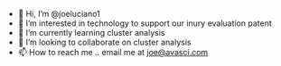 - 👋 Hi, I’m @joeluciano1
- 👀 I’m interested in technology to support our inury evaluation patent
- 🌱 I’m currently learning cluster analysis
- 💞️ I’m looking to collaborate on cluster analysis
- 📫 How to reach me .. email me at joe@avasci.com

<!---
joeluciano1/joeluciano1 is a ✨ special ✨ repository because its `README.md` (this file) appears on your GitHub profile.
You can click the Preview link to take a look at your changes.
--->
